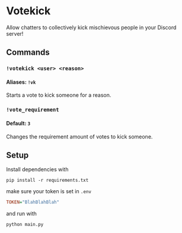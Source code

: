 # Votekick
 Allow chatters to collectively kick mischievous people in your Discord server!

## Commands
### `!votekick <user> <reason>`
#### Aliases: `!vk`
Starts a vote to kick someone for a reason.

### `!vote_requirement`
#### Default: `3`
Changes the requirement amount of votes to kick someone.

## Setup
Install dependencies with
```shell
pip install -r requirements.txt
```
make sure your token is set in `.env`
```ini
TOKEN="BlahBlahBlah"
```
and run with
```shell
python main.py
```